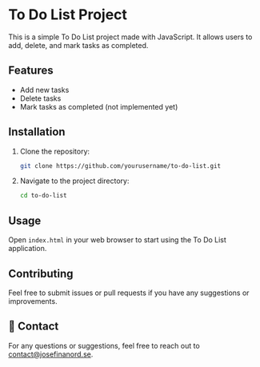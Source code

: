 # To Do List Project

This is a simple To Do List project made with JavaScript. It allows users to add, delete, and mark tasks as completed.

## Features

- Add new tasks
- Delete tasks
- Mark tasks as completed (not implemented yet)

## Installation

1. Clone the repository:
    ```bash
    git clone https://github.com/yourusername/to-do-list.git
    ```
2. Navigate to the project directory:
    ```bash
    cd to-do-list
    ```

## Usage

Open `index.html` in your web browser to start using the To Do List application.

## Contributing

Feel free to submit issues or pull requests if you have any suggestions or improvements.

## 📧 Contact

For any questions or suggestions, feel free to reach out to [contact@josefinanord.se](mailto:contact@josefinanord.se).